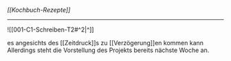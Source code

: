 *[[Kochbuch-Rezepte]]*

---

![[001-C1-Schreiben-T2#^2|^]] 

es angesichts des [[Zeitdruck]]s zu [[Verzögerung]]en kommen kann
Allerdings steht die Vorstellung des Projekts bereits nächste Woche an.
